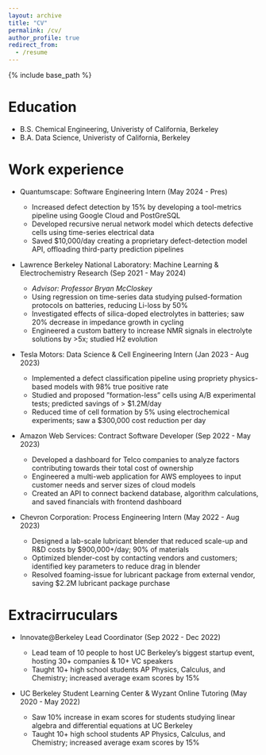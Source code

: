 ```yaml
---
layout: archive
title: "CV"
permalink: /cv/
author_profile: true
redirect_from:
  - /resume
---
```


{% include base_path %}

Education
======
* B.S. Chemical Engineering, Univeristy of California, Berkeley
* B.A. Data Science, Univeristy of California, Berkeley

Work experience
======
* Quantumscape: Software Engineering Intern (May 2024 - Pres)
  * Increased defect detection by 15% by developing a tool-metrics pipeline using Google Cloud and PostGreSQL
  * Developed recursive nerual network  model which detects defective cells using time-series electrical data
  * Saved $10,000/day creating a proprietary defect-detection model API, offloading third-party prediction pipelines

* Lawrence Berkeley National Laboratory: Machine Learning & Electrochemistry Research (Sep 2021 - May 2024)
  * *Advisor: Professor Bryan McCloskey*
  * Using regression on time-series data studying pulsed-formation protocols on batteries, reducing Li-loss by 50%
  * Investigated effects of silica-doped electrolytes in batteries; saw 20% decrease in impedance growth in cycling
  * Engineered a custom battery to increase NMR signals in electrolyte solutions by >5x; studied H2 evolution

* Tesla Motors: Data Science & Cell Engineering Intern (Jan 2023 - Aug 2023)
  * Implemented a defect classification pipeline using propriety physics-based models with 98% true positive rate
  * Studied and proposed ”formation-less” cells using A/B experimental tests; predicted savings of > $1.2M/day
  * Reduced time of cell formation by 5% using electrochemical experiments; saw a $300,000 cost reduction per day

* Amazon Web Services: Contract Software Developer (Sep 2022 - May 2023)
  * Developed a dashboard for Telco companies to analyze factors contributing towards their total cost of ownership
  * Engineered a multi-web application for AWS employees to input customer needs and server sizes of cloud models
  * Created an API to connect backend database, algorithm calculations, and saved financials with frontend dashboard

* Chevron Corporation: Process Engineering Intern (May 2022 - Aug 2023)
  * Designed a lab-scale lubricant blender that reduced scale-up and R&D costs by $900,000+/day; 90% of materials
  * Optimized blender-cost by contacting vendors and customers; identified key parameters to reduce drag in blender
  * Resolved foaming-issue for lubricant package from external vendor, saving $2.2M lubricant package purchase

Extracirruculars
======
* Innovate@Berkeley Lead Coordinator (Sep 2022 - Dec 2022)
  * Lead team of 10 people to host UC Berkeley’s biggest startup event, hosting 30+ companies & 10+ VC speakers
  * Taught 10+ high school students AP Physics, Calculus, and Chemistry; increased average exam scores by 15%
  
* UC Berkeley Student Learning Center & Wyzant Online Tutoring (May 2020 - May 2022)
  * Saw 10% increase in exam scores for students studying linear algebra and differential equations at UC Berkeley
  * Taught 10+ high school students AP Physics, Calculus, and Chemistry; increased average exam scores by 15%